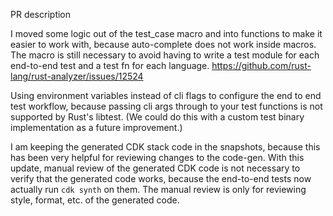 PR description

I moved some logic out of the test_case macro and into functions to make it easier to work with, because auto-complete does not work inside macros. The macro is still necessary to avoid having to write a test module for each end-to-end test and a test fn for each language. https://github.com/rust-lang/rust-analyzer/issues/12524

Using environment variables instead of cli flags to configure the end to end test workflow, because passing cli args through to your test functions is not supported by Rust's libtest. (We could do this with a custom test binary implementation as a future improvement.)


I am keeping the generated CDK stack code in the snapshots, because this has been very helpful for reviewing changes to the code-gen. With this update, manual review of the generated CDK code is not necessary to verify that the generated code works, because the end-to-end tests now actually run `cdk synth` on them. The manual review is only for reviewing style, format, etc. of the generated code.


